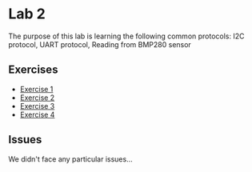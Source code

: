 
# Lab 2
The purpose of this lab is learning the following common protocols: I2C protocol, UART protocol, Reading from BMP280 sensor
  
## Exercises
  - [Exercise 1](ex1)
  - [Exercise 2](ex2)
  - [Exercise 3](ex3)
  - [Exercise 4](ex4)
  
## Issues
  We didn't face any particular issues...
  
  
